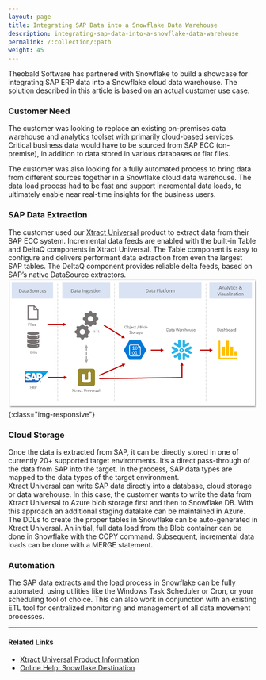 ```yaml
---
layout: page
title: Integrating SAP Data into a Snowflake Data Warehouse
description: integrating-sap-data-into-a-snowflake-data-warehouse
permalink: /:collection/:path
weight: 45
---
```


Theobald Software has partnered with Snowflake to build a showcase for integrating SAP ERP data into a Snowflake cloud data warehouse. 
The solution described in this article is based on an actual customer use case.

### Customer Need 

The customer was looking to replace an existing on-premises data warehouse and analytics toolset with primarily cloud-based services. 
Critical business data would have to be sourced from SAP ECC (on-premise), in addition to data stored in various databases or flat files.

The customer was also looking for a fully automated process to bring data from different sources together in a Snowflake cloud data warehouse. 
The data load process had to be fast and support incremental data loads, to ultimately enable near real-time insights for the business users.

### SAP Data Extraction

The customer used our [Xtract Universal](https://theobald-software.com/en/xtract-universal/) product to extract data from their SAP ECC system. 
Incremental data feeds are enabled with the built-in Table and DeltaQ components in Xtract Universal. 
The Table component is easy to configure and delivers performant data extraction from even the largest SAP tables. 
The DeltaQ component provides reliable delta feeds, based on SAP’s native DataSource extractors.
![sap_snowflake](/img/contents/xu/sap_snowflake.png){:class="img-responsive"}

### Cloud Storage 

Once the data is extracted from SAP, it can be directly stored in one of currently 20+ supported target environments. 
It’s a direct pass-through of the data from SAP into the target. In the process, SAP data types are mapped to the data types of the target environment. <br> 
Xtract Universal can write SAP data directly into a database, cloud storage or data warehouse. 
In this case, the customer wants to write the data from Xtract Universal to Azure blob storage first and then to Snowflake DB. 
With this approach an additional staging datalake can be maintained in Azure.
The DDLs to create the proper tables in Snowflake can be auto-generated in Xtract Universal. 
An initial, full data load from the Blob container can be done in Snowflake with the COPY command. 
Subsequent, incremental data loads can be done with a MERGE statement.

### Automation 

The SAP data extracts and the load process in Snowflake can be fully automated, using utilities like the Windows Task Scheduler or Cron, or your scheduling tool of choice. 
This can also work in conjunction with an existing ETL tool for centralized monitoring and management of all data movement processes.

***********

#### Related Links

- [Xtract Universal Product Information](https://theobald-software.com/en/xtract-universal/) 
- [Online Help: Snowflake Destination](https://help.theobald-software.com/en/xtract-universal/destinations/snowflake)
